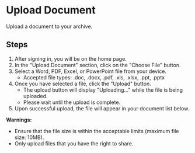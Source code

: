 # Upload Document

Upload a document to your archive.

## Steps

1. After signing in, you will be on the home page.
2. In the "Upload Document" section, click on the "Choose File" button.
3. Select a Word, PDF, Excel, or PowerPoint file from your device.
   - Accepted file types: .doc, .docx, .pdf, .xls, .xlsx, .ppt, .pptx
4. Once you have selected a file, click the "Upload" button.
   - The upload button will display "Uploading..." while the file is being uploaded.
   - Please wait until the upload is complete.
5. Upon successful upload, the file will appear in your document list below.

**Warnings:**

- Ensure that the file size is within the acceptable limits (maximum file size: 10MB).
- Only upload files that you have the right to share.